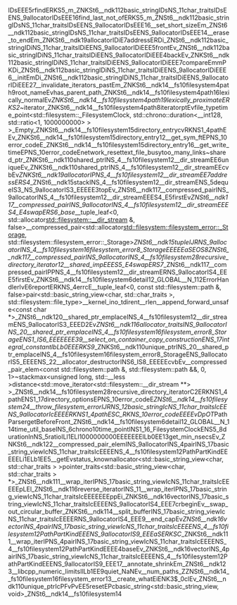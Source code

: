 IDsEEE5rfindERKS5_m _ZNKSt6__ndk112basic_stringIDsNS_11char_traitsIDsEENS_9allocatorIDsEEE16find_last_not_ofERKS5_m _ZNSt6__ndk112basic_stringIDsNS_11char_traitsIDsEENS_9allocatorIDsEEE16__set_short_sizeEm _ZNSt6__ndk112basic_stringIDsNS_11char_traitsIDsEENS_9allocatorIDsEEE14__erase_to_endEm _ZNKSt6__ndk19allocatorIDiE7addressERDi _ZNSt6__ndk112basic_stringIDiNS_11char_traitsIDiEENS_9allocatorIDiEEE5frontEv _ZNSt6__ndk112basic_stringIDiNS_11char_traitsIDiEENS_9allocatorIDiEEE4backEv _ZNKSt6__ndk112basic_stringIDiNS_11char_traitsIDiEENS_9allocatorIDiEEE7compareEmmPKDi _ZNSt6__ndk112basic_stringIDiNS_11char_traitsIDiEENS_9allocatorIDiEEE6__initEmDi _ZNSt6__ndk112basic_stringIDiNS_11char_traitsIDiEENS_9allocatorIDiEEE27__invalidate_iterators_pastEm _ZNKSt6__ndk14__fs10filesystem4path9root_nameEv has_parent_path _ZNKSt6__ndk14__fs10filesystem4path16lexically_normalEv _ZNKSt6__ndk14__fs10filesystem4path19lexically_proximateERKS2_ ~iterator _ZNKSt6__ndk14__fs10filesystem4path8iteratorptEv file_type time_point<std::filesystem::_FilesystemClock, std::chrono::duration<__int128, std::ratio<1, 1000000000> > > _Empty _ZNKSt6__ndk14__fs10filesystem15directory_entrycvRKNS1_4pathEEv _ZNKSt6__ndk14__fs10filesystem15directory_entry12__get_sym_ftEPNS_10error_codeE _ZNKSt6__ndk14__fs10filesystem15directory_entry16__get_write_timeEPNS_10error_codeE network_reset text_file_busy too_many_links ~shared_ptr _ZNKSt6__ndk110shared_ptrINS_4__fs10filesystem12__dir_streamEE6uniqueEv _ZNKSt6__ndk110shared_ptrINS_4__fs10filesystem12__dir_streamEEcvbEv _ZNKSt6__ndk19allocatorIPNS_4__fs10filesystem12__dir_streamEE7addressERS4_ _ZNSt6__ndk15stackINS_4__fs10filesystem12__dir_streamENS_5dequeIS3_NS_9allocatorIS3_EEEEE3topEv _ZNSt6__ndk117__compressed_pairINS_9allocatorINS_4__fs10filesystem12__dir_streamEEES4_E5firstEv _ZNSt6__ndk117__compressed_pairINS_9allocatorINS_4__fs10filesystem12__dir_streamEEES4_E4swapERS6_ __base_ __tuple_leaf<0, std::allocator<std::filesystem::__dir_stream> &, false> __compressed_pair<std::allocator<std::filesystem::filesystem_error::_Storage>, std::filesystem::filesystem_error::_Storage> _ZNSt6__ndk15tupleIJRNS_9allocatorINS_4__fs10filesystem16filesystem_error8_StorageEEEEEaSEOS8_ _ZNSt6__ndk117__compressed_pairINS_9allocatorINS_4__fs10filesystem28recursive_directory_iterator12__shared_impEEES5_E4swapERS7_ _ZNSt6__ndk117__compressed_pairIPPNS_4__fs10filesystem12__dir_streamERNS_9allocatorIS4_EEE5firstEv _ZNKSt6__ndk14__fs10filesystem6detail12_GLOBAL__N_112ErrorHandlerIvE6reportERKNS_4errcE __tuple_leaf<0, const std::filesystem::path &, false> pair<std::basic_string_view<char, std::char_traits<char> >, std::filesystem::file_type> __kernel_ino_t dirent __rlen __append_forward_unsafe<const char *> _ZNSt6__ndk120__shared_ptr_emplaceINS_4__fs10filesystem12__dir_streamENS_9allocatorIS3_EEED2Ev _ZNSt6__ndk116allocator_traitsINS_9allocatorINS_20__shared_ptr_emplaceINS_4__fs10filesystem16filesystem_error8_StorageENS1_IS6_EEEEEEE39__select_on_container_copy_constructionENS_17integral_constantIbLb0EEERKS9_ _ZNKSt6__ndk110unique_ptrINS_20__shared_ptr_emplaceINS_4__fs10filesystem16filesystem_error8_StorageENS_9allocatorIS5_EEEENS_22__allocator_destructorINS6_IS8_EEEEEcvbEv __compressed_pair_elem<const std::filesystem::path &, std::filesystem::path &&, 0, 1> ~stack max<unsigned long, std::__less<unsigned long> > distance<std::move_iterator<std::filesystem::__dir_stream **> > _ZNSt6__ndk14__fs10filesystem28recursive_directory_iteratorC2ERKNS1_4pathENS1_17directory_optionsEPNS_10error_codeE _ZNSt6__ndk14__fs10filesystem24__throw_filesystem_errorIJRNS_12basic_stringIcNS_11char_traitsIcEENS_9allocatorIcEEEERKNS1_4pathESC_RKNS_10error_codeEEEEvDpOT_ PathParser getBeforeFront _ZNSt6__ndk14__fs10filesystem6detail12_GLOBAL__N_114time_util_baseINS_6chrono10time_pointINS1_16_FilesystemClockENS5_8durationInNS_5ratioILl1ELl1000000000EEEEEEElLb0EE13get_min_nsecsEv _ZNKSt6__ndk122__compressed_pair_elemINS_9allocatorINS_4pairINS_17basic_string_viewIcNS_11char_traitsIcEEEENS_4__fs10filesystem12PathPartKindEEEEELi1ELb1EE5__getEv status_known allocator<std::basic_string_view<char, std::char_traits<char> > > pointer_traits<std::basic_string_view<char, std::char_traits<char> > *> _ZNSt6__ndk111__wrap_iterIPNS_17basic_string_viewIcNS_11char_traitsIcEEEEEpLEl _ZNSt6__ndk116reverse_iteratorINS_11__wrap_iterIPNS_17basic_string_viewIcNS_11char_traitsIcEEEEEEEppEi _ZNKSt6__ndk16vectorINS_17basic_string_viewIcNS_11char_traitsIcEEEENS_9allocatorIS4_EEE7crbeginEv __swap_out_circular_buffer _ZNKSt6__ndk114__split_bufferINS_17basic_string_viewIcNS_11char_traitsIcEEEERNS_9allocatorIS4_EEE9__end_capEv _ZNSt6__ndk16vectorINS_4pairINS_17basic_string_viewIcNS_11char_traitsIcEEEENS_4__fs10filesystem12PathPartKindEEENS_9allocatorIS9_EEEaSERKSC_ _ZNKSt6__ndk111__wrap_iterIPNS_4pairINS_17basic_string_viewIcNS_11char_traitsIcEEEENS_4__fs10filesystem12PathPartKindEEEE4baseEv _ZNKSt6__ndk16vectorINS_4pairINS_17basic_string_viewIcNS_11char_traitsIcEEEENS_4__fs10filesystem12PathPartKindEEENS_9allocatorIS9_EEE17__annotate_shrinkEm _ZNSt6__ndk123__libcpp_numeric_limitsIlLb1EE9quiet_NaNEv __num_paths _ZZNSt6__ndk14__fs10filesystem16filesystem_error13__create_whatEiENK3$_0clEv _ZNSt6__ndk110unique_ptrIcPFvPvEE5resetEPc basic_string<std::basic_string_view<char>, void> _ZNSt6__ndk14__fs10filesystem14